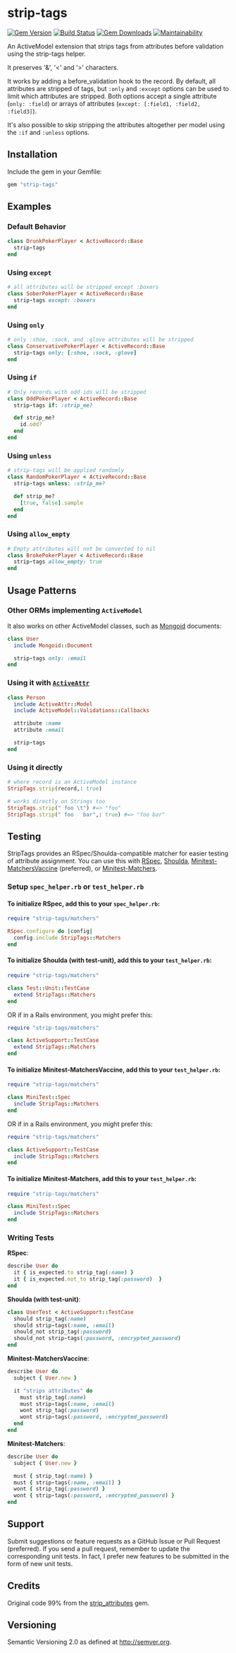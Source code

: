 # strip-tags

[![Gem Version](http://img.shields.io/gem/v/strip-tags.svg)](https://rubygems.org/gems/strip-tags)
[![Build Status](https://github.com/wulffeld/strip-tags/workflows/CI/badge.svg?branch=main)](https://github.com/wulffeld/strip-tags/actions?query=workflow%3ACI)
[![Gem Downloads](https://img.shields.io/gem/dt/strip-tags.svg)](https://rubygems.org/gems/strip-tags)
[![Maintainability](https://api.codeclimate.com/v1/badges/7b3c646f87ca2d6d691c/maintainability)](https://codeclimate.com/github/wulffeld/strip-tags)

An ActiveModel extension that strips tags from attributes before validation using the strip-tags helper.

It preserves '&', '<' and '>' characters.

It works by adding a before_validation hook to the record.  By default, all
attributes are stripped of tags, but `:only` and `:except` options can be
used to limit which attributes are stripped.  Both options accept a single
attribute (`only: :field`) or arrays of attributes (`except: [:field1,
:field2, :field3]`).

It's also possible to skip stripping the attributes altogether per model using the `:if` and `:unless` options.

## Installation

Include the gem in your Gemfile:

```ruby
gem "strip-tags"
```

## Examples

### Default Behavior

```ruby
class DrunkPokerPlayer < ActiveRecord::Base
  strip-tags
end
```

### Using `except`

```ruby
# all attributes will be stripped except :boxers
class SoberPokerPlayer < ActiveRecord::Base
  strip-tags except: :boxers
end
```

### Using `only`

```ruby
# only :shoe, :sock, and :glove attributes will be stripped
class ConservativePokerPlayer < ActiveRecord::Base
  strip-tags only: [:shoe, :sock, :glove]
end
```

### Using `if`

```ruby
# Only records with odd ids will be stripped
class OddPokerPlayer < ActiveRecord::Base
  strip-tags if: :strip_me?

  def strip_me?
    id.odd?
  end
end
```

### Using `unless`

```ruby
# strip-tags will be applied randomly
class RandomPokerPlayer < ActiveRecord::Base
  strip-tags unless: :strip_me?

  def strip_me?
    [true, false].sample
  end
end
```

### Using `allow_empty`

```ruby
# Empty attributes will not be converted to nil
class BrokePokerPlayer < ActiveRecord::Base
  strip-tags allow_empty: true
end
```

## Usage Patterns

### Other ORMs implementing `ActiveModel`

It also works on other ActiveModel classes, such as [Mongoid](http://mongoid.org/) documents:

```ruby
class User
  include Mongoid::Document

  strip-tags only: :email
end
```

### Using it with [`ActiveAttr`](https://github.com/cgriego/active_attr)

```ruby
class Person
  include ActiveAttr::Model
  include ActiveModel::Validations::Callbacks

  attribute :name
  attribute :email

  strip-tags
end

```

### Using it directly

```ruby
# where record is an ActiveModel instance
StripTags.strip(record,: true)

# works directly on Strings too
StripTags.strip(" foo \t") #=> "foo"
StripTags.strip(" foo   bar",: true) #=> "foo bar"
```

## Testing

StripTags provides an RSpec/Shoulda-compatible matcher for easier
testing of attribute assignment. You can use this with
[RSpec](http://rspec.info/), [Shoulda](https://github.com/thoughtbot/shoulda),
[Minitest-MatchersVaccine](https://github.com/rmm5t/minitest-matchers_vaccine)
(preferred), or
[Minitest-Matchers](https://github.com/wojtekmach/minitest-matchers).

### Setup `spec_helper.rb` or `test_helper.rb`

#### To initialize **RSpec**, add this to your `spec_helper.rb`:

```ruby
require "strip-tags/matchers"

RSpec.configure do |config|
  config.include StripTags::Matchers
end
```

#### To initialize **Shoulda (with test-unit)**, add this to your `test_helper.rb`:

```ruby
require "strip-tags/matchers"

class Test::Unit::TestCase
  extend StripTags::Matchers
end
```

OR if in a Rails environment, you might prefer this:

``` ruby
require "strip-tags/matchers"

class ActiveSupport::TestCase
  extend StripTags::Matchers
end
```

#### To initialize **Minitest-MatchersVaccine**, add this to your `test_helper.rb`:

```ruby
require "strip-tags/matchers"

class MiniTest::Spec
  include StripTags::Matchers
end
```

OR if in a Rails environment, you might prefer this:

``` ruby
require "strip-tags/matchers"

class ActiveSupport::TestCase
  include StripTags::Matchers
end
```

#### To initialize **Minitest-Matchers**, add this to your `test_helper.rb`:

```ruby
require "strip-tags/matchers"

class MiniTest::Spec
  include StripTags::Matchers
end
```

### Writing Tests

**RSpec**:

```ruby
describe User do
  it { is_expected.to strip_tag(:name) }
  it { is_expected.not_to strip_tag(:password)  }
end
```

**Shoulda (with test-unit)**:

```ruby
class UserTest < ActiveSupport::TestCase
  should strip_tag(:name)
  should strip-tags(:name, :email)
  should_not strip_tag(:password)
  should_not strip-tags(:password, :encrypted_password)
end
```

**Minitest-MatchersVaccine**:

```ruby
describe User do
  subject { User.new }

  it "strips attributes" do
    must strip_tag(:name)
    must strip-tags(:name, :email)
    wont strip_tag(:password)
    wont strip-tags(:password, :encrypted_password)
  end
end
```

**Minitest-Matchers**:

```ruby
describe User do
  subject { User.new }

  must { strip_tag(:name) }
  must { strip-tags(:name, :email) }
  wont { strip_tag(:password) }
  wont { strip-tags(:password, :encrypted_password) }
end
```

## Support

Submit suggestions or feature requests as a GitHub Issue or Pull
Request (preferred). If you send a pull request, remember to update the
corresponding unit tests.  In fact, I prefer new features to be submitted in the
form of new unit tests.

## Credits

Original code 99% from the [strip_attributes](https://github.com/rmm5t/strip_attributes) gem.

## Versioning

Semantic Versioning 2.0 as defined at <http://semver.org>.
